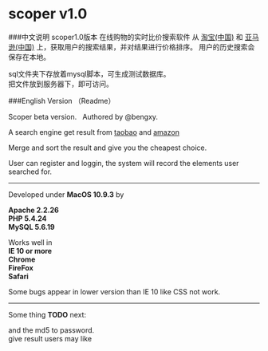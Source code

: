 scoper v1.0
======
###中文说明
scoper1.0版本
在线购物的实时比价搜索软件 从 [淘宝(中国)](http://www.taobao.com") 和 [亚马逊(中国)](http://www.amazon.cn) 上，获取用户的搜索结果，并对结果进行价格排序。
用户的历史搜索会保存在本地。

sql文件夹下存放着mysql脚本，可生成测试数据库。<br/>
把文件放到服务器下，即可访问。

###English Version （Readme）

<ui>Scoper beta version.</ui> &nbsp;
<ui>Authored by @bengxy.</ui>


A search engine get result from [taobao](http://www.taobao.com") and [amazon](http://www.amazon.cn)

Merge and sort the result and give you the cheapest choice.

User can register and loggin, the system will record the elements user searched for.

-----

Developed under <b>MacOS 10.9.3</b> by

<b> 
Apache	2.2.26 <br/>
PHP	5.4.24<br/>
MySQL 5.6.19<br/>
</b>

Works well in<br/>
<b>
IE 10 or more<br/>
Chrome<br/>
FireFox<br />
Safari<br/>
</b>

Some bugs appear in lower version than IE 10 like CSS not work.

----

Some thing <b>TODO</b> next:</br>
<p><ui>and the md5 to password.</ui><br/>
<ui>give result users may like</ui>
</p>
